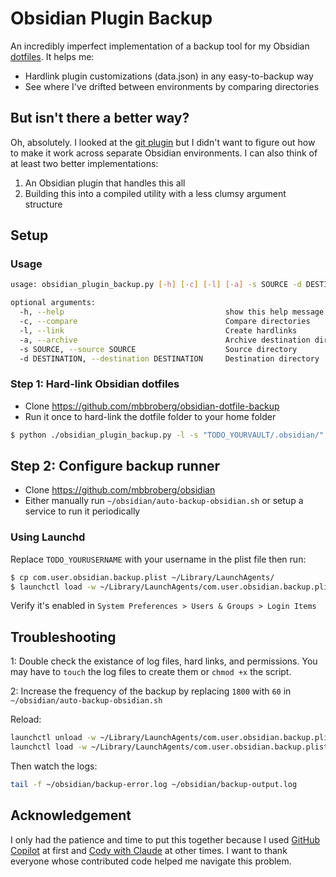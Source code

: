 # Obsidian Plugin Backup 

An incredibly imperfect implementation of a backup tool for my Obsidian [dotfiles](https://opensource.com/article/19/3/move-your-dotfiles-version-control). It helps me: 

- Hardlink plugin customizations (data.json) in any easy-to-backup way
- See where I've drifted between environments by comparing directories

## But isn't there a better way? 

Oh, absolutely. I looked at the [git plugin](https://github.com/denolehov/obsidian-git) but I didn't want to figure out how to make it work across separate Obsidian environments. I can also think of at least two better implementations: 

1. An Obsidian plugin that handles this all
2. Building this into a compiled utility with a less clumsy argument structure

## Setup

### Usage

```bash
usage: obsidian_plugin_backup.py [-h] [-c] [-l] [-a] -s SOURCE -d DESTINATION

optional arguments:
  -h, --help                                    show this help message and exit
  -c, --compare                                 Compare directories
  -l, --link                                    Create hardlinks
  -a, --archive                                 Archive destination directory
  -s SOURCE, --source SOURCE                    Source directory
  -d DESTINATION, --destination DESTINATION     Destination directory
```

### Step 1: Hard-link Obsidian dotfiles

- Clone https://github.com/mbbroberg/obsidian-dotfile-backup
- Run it once to hard-link the dotfile folder to your home folder

```bash
$ python ./obsidian_plugin_backup.py -l -s "TODO_YOURVAULT/.obsidian/" -d "~/obsidian" 
```

## Step 2: Configure backup runner 

- Clone https://github.com/mbbroberg/obsidian 
- Either manually run `~/obsidian/auto-backup-obsidian.sh` or setup a service to run it periodically

### Using Launchd

Replace `TODO_YOURUSERNAME` with your username in the plist file then run: 

```bash
$ cp com.user.obsidian.backup.plist ~/Library/LaunchAgents/
$ launchctl load -w ~/Library/LaunchAgents/com.user.obsidian.backup.plist
```

Verify it's enabled in `System Preferences > Users & Groups > Login Items`

## Troubleshooting 

1: Double check the existance of log files, hard links, and permissions. You may have to `touch` the log files to create them or `chmod +x` the script.

2: Increase the frequency of the backup by replacing `1800` with `60` in `~/obsidian/auto-backup-obsidian.sh`

Reload:

```bash
launchctl unload -w ~/Library/LaunchAgents/com.user.obsidian.backup.plist
launchctl load -w ~/Library/LaunchAgents/com.user.obsidian.backup.plist
```

Then watch the logs: 

```bash
tail -f ~/obsidian/backup-error.log ~/obsidian/backup-output.log
```

## Acknowledgement 

I only had the patience and time to put this together because I used [GitHub Copilot](https://github.com/features/copilot) at first and [Cody with Claude](https://marketplace.visualstudio.com/items?itemName=sourcegraph.cody-ai) at other times. I want to thank everyone whose contributed code helped me navigate this problem. 